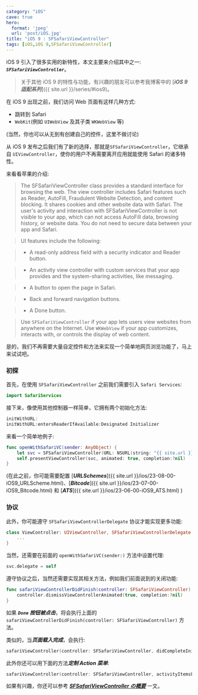 ```yaml
---
category: "iOS"
cave: true
hero:
  format: 'jpeg'
  url: 'post/iOS.jpg'
title: "iOS 9 : SFSafariViewController"
tags: [iOS,iOS 9,SFSafariViewController]
---
```

iOS 9 引入了很多实用的新特性，本文主要来介绍其中之一: ***`SFSafariViewController`***。

> 关于其他 iOS 9 的特性与功能，有兴趣的朋友可以参考我博客中的 [***iOS 9 适配系列***]({{ site.url }}/series/#ios9)。

在 iOS 9 出现之前，我们访问 Web 页面有这样几种方式:

* 跳转到 Safari
* `WebKit`(例如 `UIWebView` 及其子类 `WKWebView` 等)

(当然，你也可以从无到有创建自己的控件，这里不做讨论)

从 iOS 9 发布之后我们有了新的选择，那就是`SFSafariViewController`，它继承自 `UIViewController`，使你的用户不再需要离开应用就能使用 Safari 的诸多特性。

来看看苹果的介绍:

> The SFSafariViewController class provides a standard interface for browsing the web. The view controller includes Safari features such as Reader, AutoFill, Fraudulent Website Detection, and content blocking. It shares cookies and other website data with Safari. The user's activity and interaction with SFSafariViewController is not visible to your app, which can not access AutoFill data, browsing history, or website data. You do not need to secure data between your app and Safari.

> UI features include the following:

> * A read-only address field with a security indicator and Reader button.

> * An activity view controller with custom services that your app provides and the system-sharing activities, like messaging.

> * A button to open the page in Safari.

> * Back and forward navigation buttons.

> * A Done button.

> Use `SFSafariViewController` if your app lets users view websites from anywhere on the Internet. Use `WKWebView` if your app customizes, interacts with, or controls the display of web content.

  是的，我们不再需要大量自定控件和方法来实现一个简单地网页浏览功能了，马上来试试吧。

### 初探

首先，在使用 `SFSafariViewController` 之前我们需要引入 `Safari Services`:

```swift
import SafariServices
```

接下来，像使用其他控制器一样简单，它拥有两个初始化方法:

```swift
initWithURL:
initWithURL:entersReaderIfAvailable:Designated Initializer
```

来看一个简单地例子:

```swift
func openWithSafariVC(sender: AnyObject) {
	let svc = SFSafariViewController(URL: NSURL(string: "{{ site.url }}/")!)
	self.presentViewController(svc, animated: true, completion:?nil)
}
```

(在此之前，你可能需要配置 [***URLSchemes***]({{ site.url }}/ios/23-08-00-iOS9_URLScheme.html)、[***Bitcode***]({{ site.url }}/ios/23-07-00-iOS9_Bitcode.html) 和 [***ATS***]({{ site.url }}/ios/23-06-00-iOS9_ATS.html) )

### 协议

此外，你可能遵守
 `SFSafariViewControllerDelegate` 协议才能实现更多功能:

```swift
class ViewController: UIViewController, SFSafariViewControllerDelegate {
	...
}
```

当然，还需要在前面的 `openWithSafariVC(sender:)` 方法中设置代理:

```swift
svc.delegate = self
```

遵守协议之后，当然还需要实现其相关方法，例如我们前面说到的关闭功能:

```swift
func safariViewControllerDidFinish(controller: SFSafariViewController) {
	controller.dismissViewControllerAnimated(true, completion:?nil)
}
```

如果 ***`Done` 按钮被点击***，将会执行上面的 `safariViewControllerDidFinish(controller: SFSafariViewController)` 方法。

类似的，当***页面载入完成***，会执行:

```swift
safariViewController(controller: SFSafariViewController, didCompleteInitialLoad: Bool)
```

此外你还可以用下面的方法***定制 Action 菜单***:

```swift
safariViewController(controller: SFSafariViewController, activityItemsForURL: NSURL, title: String?) -> [UIActivity]
```

如果有兴趣，你还可以参考 [***SFSafariViewController の概要***](https://dev.classmethod.jp/smartphone/iphone/introducing-sfsafariviewcontroller/) 一文。
